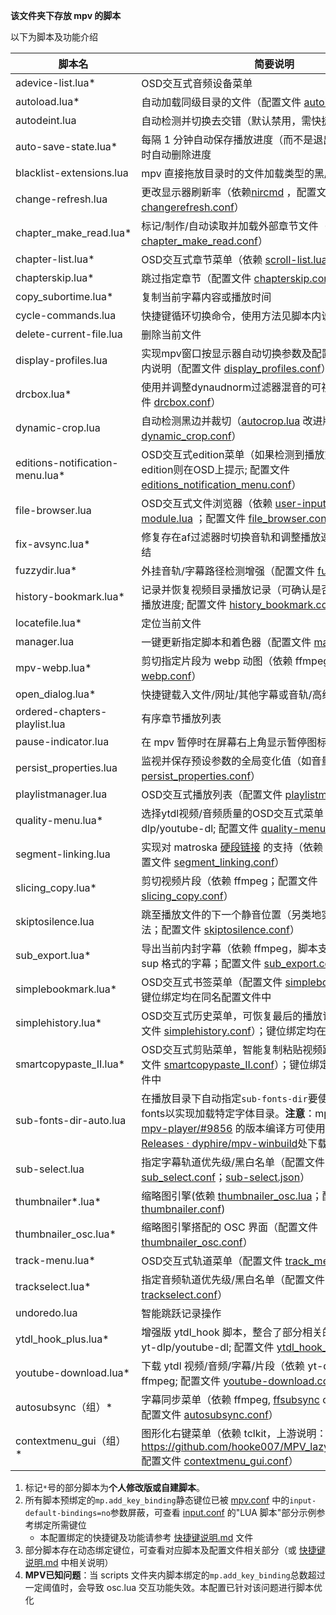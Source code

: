 **该文件夹下存放 mpv 的脚本**

以下为脚本及功能介绍

| 脚本名 | 简要说明 |
| --- | --- |
| adevice-list.lua* | OSD交互式音频设备菜单 |
| autoload.lua* | 自动加载同级目录的文件（配置文件 [autoload.conf](../script-opts/autoload.conf)） |
| autodeint.lua       | 自动检测并切换去交错（默认禁用，需快捷键启用） |
| auto-save-state.lua* | 每隔 1 分钟自动保存播放进度（而不是退出时），播放完毕时自动删除进度 |
| blacklist-extensions.lua         | mpv 直接拖放目录时的文件加载类型的黑/白名单 |
| change-refresh.lua   | 更改显示器刷新率（依赖[nircmd](https://www.nirsoft.net/utils/nircmd.html) ，配置文件 [changerefresh.conf](../script-opts/changerefresh.conf)） |
| chapter_make_read.lua* | 标记/制作/自动读取并加载外部章节文件（配置文件 [chapter_make_read.conf](../script-opts/chapter_make_read.conf)） |
| chapter-list.lua* | OSD交互式章节菜单（依赖 [scroll-list.lua](../script-modules/scroll-list.lua)） |
| chapterskip.lua* | 跳过指定章节（配置文件 [chapterskip.conf](../script-opts/chapterskip.conf)） |
| copy_subortime.lua* | 复制当前字幕内容或播放时间 |
| cycle-commands.lua | 快捷键循环切换命令，使用方法见脚本内说明 |
| delete-current-file.lua | 删除当前文件 |
| display-profiles.lua | 实现mpv窗口按显示器自动切换参数及配置文件，详见脚本内说明（配置文件 [display_profiles.conf](../script-opts/display_profiles.conf)） |
| drcbox.lua*   | 使用并调整dynaudnorm过滤器混音的可视化脚本（配置文件 [drcbox.conf](../script-opts/drcboxp.conf)） |
| dynamic-crop.lua | 自动检测黑边并裁切（[autocrop.lua](https://github.com/mpv-player/mpv/blob/master/TOOLS/lua/autocrop.lua) 改进版；配置文件 [dynamic_crop.conf](../script-opts/dynamic_crop.conf)） |
| editions-notification-menu.lua* | OSD交互式edition菜单（如果检测到播放文件存在多个edition则在OSD上提示; 配置文件 [editions_notification_menu.conf](../script-opts/editions_notification_menu.conf)） |
| file-browser.lua | OSD交互式文件浏览器（依赖 [user-input.lua](../scripts/user-input.lua); [user-input-module.lua](../script-modules/user-input-module.lua) ；配置文件 [file_browser.conf](../script-opts/file_browser.conf)） |
| fix-avsync.lua* | 修复存在af过滤器时切换音轨和调整播放速度带来的视频冻结 |
| fuzzydir.lua* | 外挂音轨/字幕路径检测增强（配置文件 [fuzzydir.conf](../script-opts/fuzzydir.conf)） |
| history-bookmark.lua* | 记录并恢复视频目录播放记录（可确认是否恢复该目录上次播放进度; 配置文件 [history_bookmark.conf](../script-opts/history_bookmark.conf)） |
| locatefile.lua* | 定位当前文件 |
| manager.lua | 一键更新指定脚本和着色器（配置文件 [manager.json](../manager.json)） |
| mpv-webp.lua* | 剪切指定片段为 webp 动图（依赖 ffmpeg；配置文件 [webp.conf](../script-opts/webp.conf)） |
| open_dialog.lua* | 快捷键载入文件/网址/其他字幕或音轨/高级次字幕                  |
| ordered-chapters-playlist.lua | 有序章节播放列表 |
| pause-indicator.lua | 在 mpv 暂停时在屏幕右上角显示暂停图标 |
| persist_properties.lua | 监视并保存预设参数的全局变化值（如音量）（配置文件 [persist_properties.conf](../script-opts/persist_properties.conf)） |
| playlistmanager.lua | OSD交互式播放列表（配置文件 [playlistmanager.conf](../script-opts/playlistmanager.conf)） |
| quality-menu.lua* | 选择ytdl视频/音频质量的OSD交互式菜单（依赖 yt-dlp/youtube-dl; 配置文件 [quality-menu.conf](../script-opts/quality-menu.conf)） |
| segment-linking.lua | 实现对 matroska [硬段链接](https://www.ietf.org/archive/id/draft-ietf-cellar-matroska-06.html#name-hard-linking) 的支持（依赖  [read-file.lua](../script-modules/read-file.lua)；配置文件 [segment_linking.conf](../script-opts/segment_linking.conf)） |
| slicing_copy.lua* | 剪切视频片段（依赖 ffmpeg；配置文件 [slicing_copy.conf](../script-opts/slicing_copy.conf)） |
| skiptosilence.lua | 跳至播放文件的下一个静音位置（另类地实现跳 op/ed 的方法；配置文件 [skiptosilence.conf](../script-opts/skiptosilence.conf)） |
| sub_export.lua* | 导出当前内封字幕（依赖 ffmpeg，脚本支持 srt、ass 和 sup 格式的字幕；配置文件 [sub_export.conf](../script-opts/sub_export.conf)） |
| simplebookmark.lua* | OSD交互式书签菜单（配置文件 [simplebookmark.conf](../script-opts/simplebookmark.conf)）；键位绑定均在同名配置文件中 |
| simplehistory.lua* | OSD交互式历史菜单，可恢复最后的播放记录并播放（配置文件 [simplehistory.conf](../script-opts/simplehistory.conf)）；键位绑定均在同名配置文件中 |
| smartcopypaste_II.lua*       | OSD交互式剪贴菜单，智能复制粘贴视频路径及进度（配置文件 [smartcopypaste_II.conf](../script-opts/smartcopypaste_II.conf)）；键位绑定均在同名配置文件中 |
| sub-fonts-dir-auto.lua | 在播放目录下自动指定`sub-fonts-dir`要使用的字体目录fonts以实现加载特定字体目录。**注意**：mpv必须以包含pr [mpv-player/#9856](https://github.com/mpv-player/mpv/pull/9856) 的版本编译方可使用此脚本，可在[Releases · dyphire/mpv-winbuild](https://github.com/dyphire/mpv-winbuild/releases)处下载 |
| sub-select.lua | 指定字幕轨道优先级/黑白名单（配置文件 [sub_select.conf](../script-opts/sub_select.conf)；[sub-select.json](../script-opts/sub-select.json)） |
| thumbnailer*.lua\*        | 缩略图引擎(依赖 [thumbnailer_osc.lua](../scripts/thumbnailer_osc.lua)；配置文件 [thumbnailer.conf](../script-opts/thumbnailer.conf)) |
| thumbnailer_osc.lua*        | 缩略图引擎搭配的 OSC 界面（配置文件 [thumbnailer_osc.conf](../script-opts/thumbnailer_osc.conf)） |
| track-menu.lua*    | OSD交互式轨道菜单（配置文件 [track_menu.conf](../script-opts/track_menu.conf)） |
| trackselect.lua*              | 指定音频轨道优先级/黑白名单（配置文件 [trackselect.conf](../script-opts/trackselect.conf)） |
| undoredo.lua                  | 智能跳跃记录操作                                             |
| ytdl_hook_plus.lua*   | 增强版 ytdl_hook 脚本，整合了部分相关的pr代码（依赖yt-dlp/youtube-dl; 配置文件 [ytdl_hook_plus.conf](../script-opts/ytdl_hook_plus.conf)） |
| youtube-download.lua* | 下载 ytdl 视频/音频/字幕/片段（依赖 yt-dlp/youtube-dl和ffmpeg; 配置文件 [youtube-download.conf](../script-opts/youtube-download.conf)） |
| autosubsync（组）*        | 字幕同步菜单（依赖 ffmpeg, [ffsubsync](https://github.com/smacke/ffsubsync) or [alass](https://github.com/dyphire/alass) or both; 配置文件 [autosubsync.conf](../script-opts/autosubsync.conf)） |
| contextmenu_gui（组）*        | 图形化右键菜单（依赖 tclkit，上游说明：https://github.com/hooke007/MPV_lazy/discussions/60; 配置文件 [contextmenu_gui.conf](../script-opts/contextmenu_gui.conf)） |
1. 标记`*`号的部分脚本为**个人修改版或自建脚本**。
2. 所有脚本预绑定的`mp.add_key_binding`静态键位已被 [mpv.conf](../mpv.conf) 中的`input-default-bindings=no`参数屏蔽，可查看 [input.conf](../input.conf)  的"LUA 脚本"部分示例参考绑定所需键位  
   - 本配置绑定的快捷键及功能请参考 [快捷键说明.md](../快捷键说明.md) 文件
3. 部分脚本存在动态绑定键位，可查看对应脚本及配置文件相关部分（或 [快捷键说明.md](../快捷键说明.md) 中相关说明）
4. **MPV已知问题**：当 scripts 文件夹内脚本绑定的`mp.add_key_binding`总数超过一定阈值时，会导致 osc.lua 交互功能失效。本配置已针对该问题进行脚本优化

